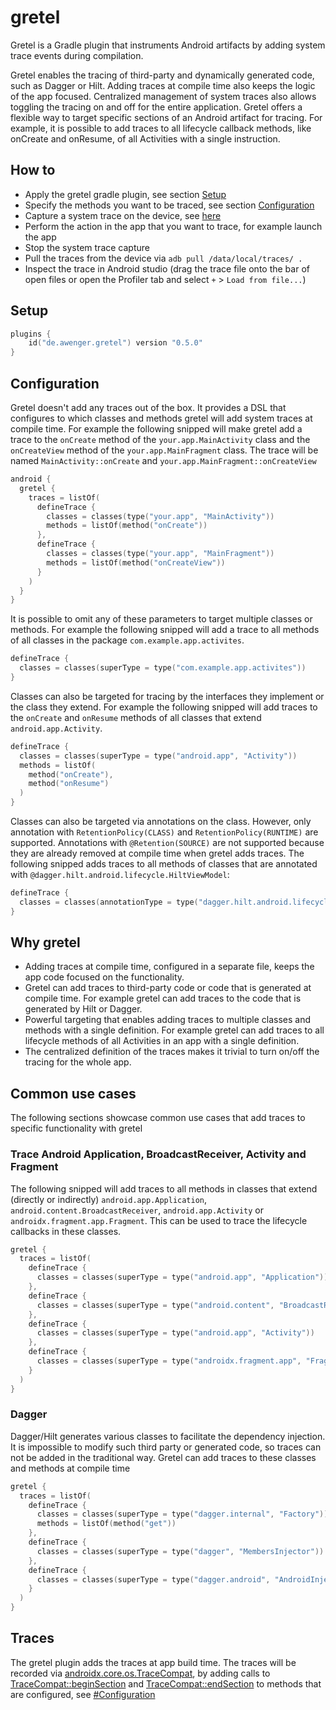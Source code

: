 # gretel

Gretel is a Gradle plugin that instruments Android artifacts by adding system trace events during compilation. 

Gretel enables the tracing of third-party and dynamically generated code, such as Dagger or Hilt. 
Adding traces at compile time also keeps the logic of the app focused. 
Centralized management of system traces also allows toggling the tracing on and off for the entire application. 
Gretel offers a flexible way to target specific sections of an Android artifact for tracing. 
For example, it is possible to add traces to all lifecycle callback methods, like onCreate and onResume, of all Activities with a single instruction.

## How to

- Apply the gretel gradle plugin, see section [Setup](#Setup)
- Specify the methods you want to be traced, see section [Configuration](#Configuration)
- Capture a system trace on the device, see [here](https://developer.android.com/topic/performance/tracing/on-device)
- Perform the action in the app that you want to trace, for example launch the app
- Stop the system trace capture
- Pull the traces from the device via `adb pull /data/local/traces/ .`
- Inspect the trace in Android studio (drag the trace file onto the bar of open files or open the Profiler tab and
  select `+` > `Load from file...`)

## Setup

```kt
plugins {
    id("de.awenger.gretel") version "0.5.0"
}
```

## Configuration

Gretel doesn't add any traces out of the box.
It provides a DSL that configures to which classes and methods gretel will add system traces at compile time.
For example the following snipped will make gretel add a trace to the `onCreate` method of the `your.app.MainActivity` class
and the `onCreateView` method of the `your.app.MainFragment` class.
The trace will be named `MainActivity::onCreate` and `your.app.MainFragment::onCreateView`

```kt
android {
  gretel {
    traces = listOf(
      defineTrace {
        classes = classes(type("your.app", "MainActivity"))
        methods = listOf(method("onCreate"))
      },
      defineTrace {
        classes = classes(type("your.app", "MainFragment"))
        methods = listOf(method("onCreateView"))
      }
    )
  }
}
```

It is possible to omit any of these parameters to target multiple classes or methods.
For example the following snipped will add a trace to all methods of all classes in the package `com.example.app.activites`.

```kt
defineTrace {
  classes = classes(superType = type("com.example.app.activites"))
}
```

Classes can also be targeted for tracing by the interfaces they implement or the class they extend.
For example the following snipped will add traces to the `onCreate` and `onResume` methods of all classes that extend `android.app.Activity`.

```kt
defineTrace {
  classes = classes(superType = type("android.app", "Activity"))
  methods = listOf(
    method("onCreate"),
    method("onResume")
  )
}
```

Classes can also be targeted via annotations on the class.
However, only annotation with `RetentionPolicy(CLASS)` and `RetentionPolicy(RUNTIME)` are supported.
Annotations with `@Retention(SOURCE)` are not supported because they are already removed at compile time when gretel adds traces.
The following snipped adds traces to all methods of classes that are annotated with `@dagger.hilt.android.lifecycle.HiltViewModel`:

```kt
defineTrace {
  classes = classes(annotationType = type("dagger.hilt.android.lifecycle", "HiltViewModel"))
}
```

## Why gretel

- Adding traces at compile time, configured in a separate file, keeps the app code focused on the functionality.
- Gretel can add traces to third-party code or code that is generated at compile time. For example gretel can add traces to the code that is generated by Hilt or Dagger.
- Powerful targeting that enables adding traces to multiple classes and methods with a single definition. For example gretel can add traces to all lifecycle methods of all Activities in an app with a single definition.
- The centralized definition of the traces makes it trivial to turn on/off the tracing for the whole app.

## Common use cases

The following sections showcase common use cases that add traces to specific functionality with gretel

### Trace Android Application, BroadcastReceiver, Activity and Fragment

The following snipped will add traces to all methods in classes that extend (directly or indirectly) 
`android.app.Application`, `android.content.BroadcastReceiver`, `android.app.Activity` or `androidx.fragment.app.Fragment`.
This can be used to trace the lifecycle callbacks in these classes.

```kt
gretel {
  traces = listOf(
    defineTrace {
      classes = classes(superType = type("android.app", "Application"))
    },
    defineTrace {
      classes = classes(superType = type("android.content", "BroadcastReceiver"))
    },
    defineTrace {
      classes = classes(superType = type("android.app", "Activity"))
    },
    defineTrace {
      classes = classes(superType = type("androidx.fragment.app", "Fragment"))
    }
  )
}
```

### Dagger

Dagger/Hilt generates various classes to facilitate the dependency injection.
It is impossible to modify such third party or generated code, so traces can not be added in the traditional way.
Gretel can add traces to these classes and methods at compile time
```kt
gretel {
  traces = listOf(
    defineTrace {
      classes = classes(superType = type("dagger.internal", "Factory"))
      methods = listOf(method("get"))
    },
    defineTrace {
      classes = classes(superType = type("dagger", "MembersInjector"))
    },
    defineTrace {
      classes = classes(superType = type("dagger.android", "AndroidInjector"))
    }
  )
}
```

## Traces

The gretel plugin adds the traces at app build time.
The traces will be recorded via [androidx.core.os.TraceCompat](https://developer.android.com/reference/androidx/core/os/TraceCompat), by adding calls to [TraceCompat::beginSection](https://developer.android.com/reference/androidx/core/os/TraceCompat#beginSection(java.lang.String)) 
and [TraceCompat::endSection](https://developer.android.com/reference/androidx/core/os/TraceCompat#endSection()) to methods that are configured, see [#Configuration](#Configuration)
